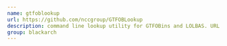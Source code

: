 ```yaml
---
name: gtfoblookup
url: https://github.com/nccgroup/GTFOBLookup
description: command line lookup utility for GTFOBins and LOLBAS. URL : https://github.com/nccgroup/GTFOBLookup Groups : blackarch blackarch-misc
group: blackarch
---
```

